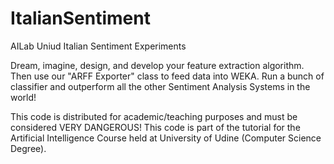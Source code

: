 # ItalianSentiment
AILab Uniud Italian Sentiment Experiments

Dream, imagine, design, and develop your feature extraction algorithm.
Then use our "ARFF Exporter" class to feed data into WEKA.
Run a bunch of classifier and outperform all the other Sentiment Analysis Systems in the world!

This code is distributed for academic/teaching purposes and must be considered VERY DANGEROUS!
This code is part of the tutorial for the Artificial Intelligence Course held at University of Udine (Computer Science Degree).
